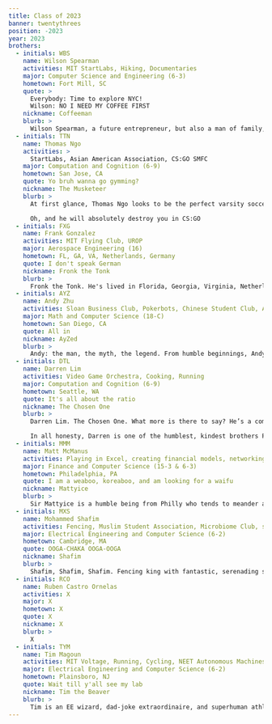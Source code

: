 ```yaml
---
title: Class of 2023
banner: twentythrees
position: -2023
year: 2023
brothers:
  - initials: WBS
    name: Wilson Spearman
    activities: MIT StartLabs, Hiking, Documentaries
    major: Computer Science and Engineering (6-3)
    hometown: Fort Mill, SC
    quote: >
      Everybody: Time to explore NYC! 
      Wilson: NO I NEED MY COFFEE FIRST
    nickname: Coffeeman
    blurb: >
      Wilson Spearman, a future entrepreneur, but also a man of family, both to the brotherhood and his young niece and nephew. Wilson has a profound interest in both Computer Science and Economics, making him the classic 6-14 sellout. Like a true MIT student, Wilson has already dominated the entrepreneurial world. At age 3, he began his entrepreneurial successes by starting a company that would film videos for various real estate agencies. Then he just decided to buy out the agencies instead. Over IAP, he taught a class on entrepreneurship far away in Georgia (the country, not the state) through Global Studies and Languages. Secretly he was just trying to claim his piece of that hot Eastern European market. Currently, Wilson aspires to be a successful founder for a world changing company and is passionate about working on problems that push him to be more unique and creative.  One day you'll catch him throwing around seed funding as a hot-shot investor, or raking in the big series funding bucks for his B2B neural network blockchain in the cloud startup.
  - initials: TTN
    name: Thomas Ngo
    activities: >
      StartLabs, Asian American Association, CS:GO SMFC
    major: Computation and Cognition (6-9)
    hometown: San Jose, CA
    quote: Yo bruh wanna go gymming?
    nickname: The Musketeer
    blurb: >
      At first glance, Thomas Ngo looks to be the perfect varsity soccer player: Adidas sweatpants, charming good looks, and a fade so clean that it puts MIT Nano to shame. Unfortunately, he decided to forgo the competitions in the physical realm as he devotes himself to a higher task: to instill discipline in himself and others. Following ancient Buddhist beliefs, Thomas constantly seeks discomfort, whether it's in the Z making gains or exploring the heart of Boston late at night, shivering from the freezing cold, wondering why he ever decided to leave the comforts of San Jose. Thomas is a Vietnamese American, an identity that he continues to embrace and explore. You will find him in Vietnamese restaurants all over the greater Boston area, critiquing the richness of the broth and tasting the Vietnamese coffee. With all that said, we still haven't talked about the one part of Thomas that puts him near and dear to our hearts: his kindness. Thomas is one of the most caring, non-judgemental, and empathetic people you will ever meet; his eyes light up when he talks about his little brother, he always wants to hear how your day went, and he will be there for you through the good and the bad. We are lucky to have him as a '23, and have no doubt that he will make an impact in all of our lives here at PKT.

      Oh, and he will absolutely destroy you in CS:GO
  - initials: FXG
    name: Frank Gonzalez
    activities: MIT Flying Club, UROP
    major: Aerospace Engineering (16)
    hometown: FL, GA, VA, Netherlands, Germany
    quote: I don't speak German
    nickname: Fronk the Tonk
    blurb: >
      Fronk the Tonk. He's lived in Florida, Georgia, Virginia, Netherlands, Germany, Massachusetts, and in the hearts of those he befriends. Despite spending his high school years in Germany, the only words he knows in German are "one bratwurst please". That's because he was too focused on his mission. His mission to further the reach of humanity to conquer the galaxy and beyond. He chooses to do this and do the other things, not because they are easy, but because they are hard. And this is one challenge Frank is willing to accept, and unwilling to postpone. Behind his beautiful baby face is a genius, and his wits will be enough to one day succeed at SpaceX, just like he succeeded in becoming an amazing person and brother of PKT.
  - initials: AYZ
    name: Andy Zhu
    activities: Sloan Business Club, Pokerbots, Chinese Student Club, Asian Dance Team, HHMT Organizer
    major: Math and Computer Science (18-C)
    hometown: San Diego, CA
    quote: All in
    nickname: AyZed
    blurb: >
      Andy: the man, the myth, the legend. From humble beginnings, Andy rose through the ranks of every high school math competition there is. But, don’t let his brainiacs fool you, Andy likes to live life on the edge. If there was one way to describe Andy, it would be going all in with pocket twos; a dangerous play, but maybe just enough to pull it off.  Outside of Andy’s calling to Poker and Quant Fiancé, he is a true king. A person who you can always call a friend, Andy will always be there to lend a helping hand.
  - initials: DTL
    name: Darren Lim
    activities: Video Game Orchestra, Cooking, Running
    major: Computation and Cognition (6-9)
    hometown: Seattle, WA
    quote: It's all about the ratio
    nickname: The Chosen One
    blurb: >
      Darren Lim. The Chosen One. What more is there to say? He’s a computer wizz and app developer interested in figuring out how the brain works, but don’t let his mild manner fool you. Every time Darren is spotted on campus, it’s usually in the company of a flock of girls. While most brothers struggled to find a date to Semi Formal, Darren brought two. Legendary.

      In all honesty, Darren is one of the humblest, kindest brothers PKT has to offer, always willing to extend a hand, no matter the time, to help his friends. Truly a gentleman. 
  - initials: MMM
    name: Matt McManus
    activities: Playing in Excel, creating financial models, networking with finance people, UROP, Squash
    major: Finance and Computer Science (15-3 & 6-3)
    hometown: Philadelphia, PA
    quote: I am a weaboo, koreaboo, and am looking for a waifu
    nickname: Mattyice
    blurb: >
      Sir Mattyice is a humble being from Philly who tends to meander around Harvard’s campus in search of business people to connect with. As a man who hopes to work on Wall Street one day, Sir Mattyice will soon come to the realization that finance is not the way.  A man, full of potential, should not allow himself to become a finance man. IT IS NOT THE WAY! Yoda once said that the way is not finance but indeed the way is squash. Yes, Squash, the plant, not Squash the sport. Sir Mattyice’s true potential is growing squashes. At MIT, Sir Mattyice will learn to grow the best squashes in the world!
  - initials: MXS
    name: Mohammed Shafim
    activities: Fencing, Muslim Student Association, Microbiome Club, singing your soul up to the heavens above
    major: Electrical Engineering and Computer Science (6-2)
    hometown: Cambridge, MA
    quote: OOGA-CHAKA OOGA-OOGA
    nickname: Shafim
    blurb: >
      Shafim, Shafim, Shafim. Fencing king with fantastic, serenading swing. A local of Cambridge, Massachusetts himself, some say that he was born performing chaotic harmonies whilst on the top of the Great Dome so that anyone within a 5-mile radius could hear his fearless voice. Others believe that he came out of the womb wielding a 3-feet saber, ready to slash through his enemies in immaculate en garde position. Today, he blesses MIT's campus with his courageous, brave, and confident presence, whether it be by carrying literally everyone through serenades, effortlessly performing multiple solo pieces in front of dozens at a time, or counter-parrying anyone that dares get in his way towards success and happiness. Meet him in person, and you'll quickly realize that his down-to-earth and friendly personality makes you feel right at home. His loyalty to his personal values will bring respect that can withstand a thousand dimensions of code, and his ease and kindness will easily melt all your worries away.
  - initials: RCO
    name: Ruben Castro Ornelas
    activities: X
    major: X
    hometown: X
    quote: X
    nickname: X
    blurb: >
      X
  - initials: TYM
    name: Tim Magoun
    activities: MIT Voltage, Running, Cycling, NEET Autonomous Machines
    major: Electrical Engineering and Computer Science (6-2)
    hometown: Plainsboro, NJ
    quote: Wait till y'all see my lab
    nickname: Tim the Beaver
    blurb: >
      Tim is an EE wizard, dad-joke extraordinaire, and superhuman athlete all rolled up into one incredible guy. It's widely rumored that Tim soldered his first circuit before he could even talk and hasn't stopped since then. Give him a few components and some time in his lab, and he'll emerge with the circuit of your dreams. If he's not in an EE lab, you can probably find him cycling. Unlike many brothers, Tim has never skipped leg day. Tim's greatest talent, however, is his ability to bring a smile to anyone's face. He is always able to drop the perfectly timed joke into every conversation. Tim is an incredible friend to all and PKT certainly wouldn't be complete without him.
---
```

